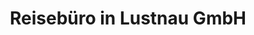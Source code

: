 ---
title: "Reisebüro in Lustnau GmbH"
url: /tuebingen/reisebuero-in-lustnau-gmbh/
shop: Reisebüro
---